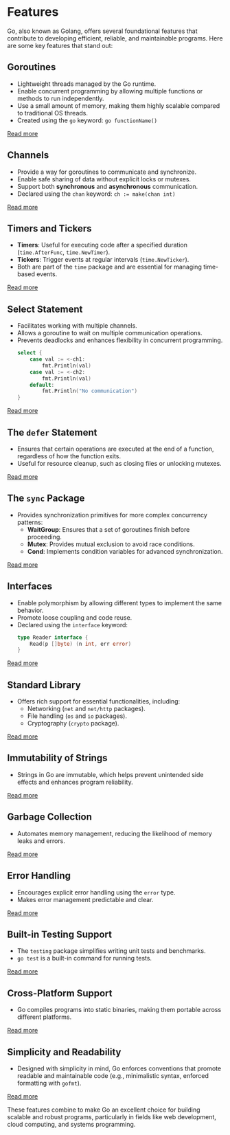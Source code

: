 # Features

Go, also known as Golang, offers several foundational features that contribute to developing efficient, reliable, and maintainable programs. Here are some key features that stand out:

## Goroutines
- Lightweight threads managed by the Go runtime.
- Enable concurrent programming by allowing multiple functions or methods to run independently.
- Use a small amount of memory, making them highly scalable compared to traditional OS threads.
- Created using the `go` keyword: `go functionName()`

[Read more](Go-Features-Go-routines.md)

## Channels
- Provide a way for goroutines to communicate and synchronize.
- Enable safe sharing of data without explicit locks or mutexes.
- Support both **synchronous** and **asynchronous** communication.
- Declared using the `chan` keyword: `ch := make(chan int)`

[Read more](Go-Features-Channels.md)

## Timers and Tickers
- **Timers**: Useful for executing code after a specified duration (`time.AfterFunc`, `time.NewTimer`).
- **Tickers**: Trigger events at regular intervals (`time.NewTicker`).
- Both are part of the `time` package and are essential for managing time-based events.

[Read more](Go-Features-Timers.md)

## Select Statement
- Facilitates working with multiple channels.
- Allows a goroutine to wait on multiple communication operations.
- Prevents deadlocks and enhances flexibility in concurrent programming.
   ```go
   select {
       case val := <-ch1:
           fmt.Println(val)
       case val := <-ch2:
           fmt.Println(val)
       default:
           fmt.Println("No communication")
   }
   ```

[Read more](Go-Features-Select.md)

## The `defer` Statement
- Ensures that certain operations are executed at the end of a function, regardless of how the function exits.
- Useful for resource cleanup, such as closing files or unlocking mutexes.

[Read more](Go-Features-Defer.md)

## The `sync` Package
- Provides synchronization primitives for more complex concurrency patterns:
    - **WaitGroup**: Ensures that a set of goroutines finish before proceeding.
    - **Mutex**: Provides mutual exclusion to avoid race conditions.
    - **Cond**: Implements condition variables for advanced synchronization.

[Read more](Go-Features-Sync.md)

## Interfaces
- Enable polymorphism by allowing different types to implement the same behavior.
- Promote loose coupling and code reuse.
- Declared using the `interface` keyword:
  ```go
  type Reader interface {
      Read(p []byte) (n int, err error)
  }
  ```

[Read more](Go-Features-Interfaces.md)

## Standard Library
- Offers rich support for essential functionalities, including:
    - Networking (`net` and `net/http` packages).
    - File handling (`os` and `io` packages).
    - Cryptography (`crypto` package).

[Read more](Go-Features-Standard-Library.md)

## Immutability of Strings
- Strings in Go are immutable, which helps prevent unintended side effects and enhances program reliability.

[Read more](Go-Features-Immutable-Strings.md)

## Garbage Collection
- Automates memory management, reducing the likelihood of memory leaks and errors.

[Read more](Go-Features-Garbage-Collection.md)

## Error Handling
- Encourages explicit error handling using the `error` type.
- Makes error management predictable and clear.

[Read more](Go-Features-Error-Handling.md)

## Built-in Testing Support
- The `testing` package simplifies writing unit tests and benchmarks.
- `go test` is a built-in command for running tests.

[Read more](Go-Features-Built-in-Testing.md)

## Cross-Platform Support
- Go compiles programs into static binaries, making them portable across different platforms.

[Read more](Go-Features-Cross-Platform-Support.md)

## Simplicity and Readability
- Designed with simplicity in mind, Go enforces conventions that promote readable and maintainable code (e.g., minimalistic syntax, enforced formatting with `gofmt`).

[Read more](Go-Features-Simplicity-and-Readability.md)

These features combine to make Go an excellent choice for building scalable and robust programs, particularly in fields like web development, cloud computing, and systems programming.